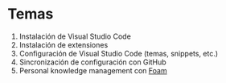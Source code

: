# Temas

1. Instalación de Visual Studio Code
2. Instalación de extensiones
3. Configuración de Visual Studio Code (temas, snippets, etc.)
4. Sincronización de configuración con GitHub
5. Personal knowledge management con [Foam](https://foambubble.github.io/foam/#getting-started)

